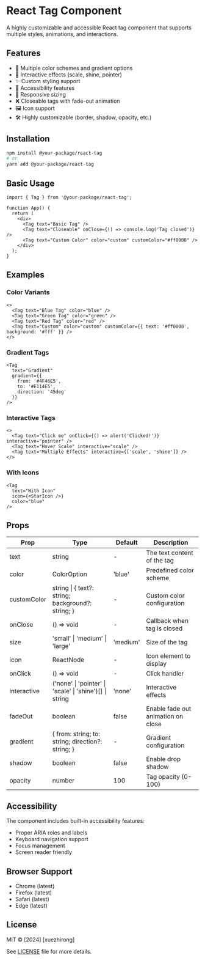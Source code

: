 # React Tag Component

A highly customizable and accessible React tag component that supports multiple styles, animations, and interactions.

## Features

- 🎨 Multiple color schemes and gradient options
- 🔄 Interactive effects (scale, shine, pointer)
- ✨ Custom styling support
- 🎯 Accessibility features
- 📱 Responsive sizing
- ❌ Closeable tags with fade-out animation
- 🖼️ Icon support
- 🛠️ Highly customizable (border, shadow, opacity, etc.)

## Installation

```bash
npm install @your-package/react-tag
# or
yarn add @your-package/react-tag
```

## Basic Usage

```tsx
import { Tag } from '@your-package/react-tag';

function App() {
  return (
    <div>
      <Tag text="Basic Tag" />
      <Tag text="Closeable" onClose={() => console.log('Tag closed')} />
      <Tag text="Custom Color" color="custom" customColor="#ff0000" />
    </div>
  );
}
```

## Examples

### Color Variants

```tsx
<>
  <Tag text="Blue Tag" color="blue" />
  <Tag text="Green Tag" color="green" />
  <Tag text="Red Tag" color="red" />
  <Tag text="Custom" color="custom" customColor={{ text: '#ff0000', background: '#fff' }} />
</>
```

### Gradient Tags

```tsx
<Tag 
  text="Gradient" 
  gradient={{
    from: '#4F46E5',
    to: '#E114E5',
    direction: '45deg'
  }}
/>
```

### Interactive Tags

```tsx
<>
  <Tag text="Click me" onClick={() => alert('Clicked!')} interactive="pointer" />
  <Tag text="Hover Scale" interactive="scale" />
  <Tag text="Multiple Effects" interactive={['scale', 'shine']} />
</>
```

### With Icons

```tsx
<Tag 
  text="With Icon"
  icon={<StarIcon />}
  color="blue"
/>
```

## Props

| Prop | Type | Default | Description |
|------|------|---------|-------------|
| text | string | - | The text content of the tag |
| color | ColorOption | 'blue' | Predefined color scheme |
| customColor | string \| { text?: string; background?: string; } | - | Custom color configuration |
| onClose | () => void | - | Callback when tag is closed |
| size | 'small' \| 'medium' \| 'large' | 'medium' | Size of the tag |
| icon | ReactNode | - | Icon element to display |
| onClick | () => void | - | Click handler |
| interactive | ('none' \| 'pointer' \| 'scale' \| 'shine')[] \| string | 'none' | Interactive effects |
| fadeOut | boolean | false | Enable fade out animation on close |
| gradient | { from: string; to: string; direction?: string; } | - | Gradient configuration |
| shadow | boolean | false | Enable drop shadow |
| opacity | number | 100 | Tag opacity (0-100) |

## Accessibility

The component includes built-in accessibility features:
- Proper ARIA roles and labels
- Keyboard navigation support
- Focus management
- Screen reader friendly

## Browser Support

- Chrome (latest)
- Firefox (latest)
- Safari (latest)
- Edge (latest)

## License

MIT © [2024] [xuezhirong]

See [LICENSE](./LICENSE) file for more details.
